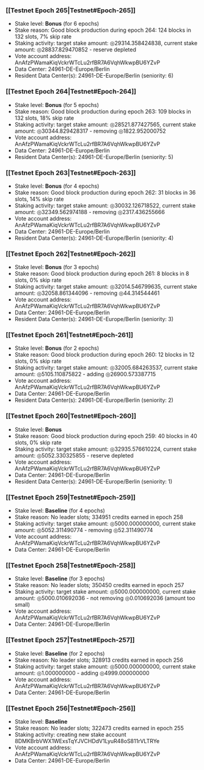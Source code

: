 ### [[Testnet Epoch 265|Testnet#Epoch-265]]
* Stake level: **Bonus** (for 6 epochs)
* Stake reason: Good block production during epoch 264: 124 blocks in 132 slots, 7% skip rate
* Staking activity: target stake amount: ◎29314.358424838, current stake amount: ◎28837.829470852 - reserve depleted
* Vote account address: AnAfzPWamaKiqVckrWTcLu2rfBR7A6VqhWkwpBU6YZvP
* Data Center: 24961-DE-Europe/Berlin
* Resident Data Center(s): 24961-DE-Europe/Berlin (seniority: 6)
### [[Testnet Epoch 264|Testnet#Epoch-264]]
* Stake level: **Bonus** (for 5 epochs)
* Stake reason: Good block production during epoch 263: 109 blocks in 132 slots, 18% skip rate
* Staking activity: target stake amount: ◎28521.877427565, current stake amount: ◎30344.829428317 - removing ◎1822.952000752
* Vote account address: AnAfzPWamaKiqVckrWTcLu2rfBR7A6VqhWkwpBU6YZvP
* Data Center: 24961-DE-Europe/Berlin
* Resident Data Center(s): 24961-DE-Europe/Berlin (seniority: 5)
### [[Testnet Epoch 263|Testnet#Epoch-263]]
* Stake level: **Bonus** (for 4 epochs)
* Stake reason: Good block production during epoch 262: 31 blocks in 36 slots, 14% skip rate
* Staking activity: target stake amount: ◎30032.126718522, current stake amount: ◎32349.562974188 - removing ◎2317.436255666
* Vote account address: AnAfzPWamaKiqVckrWTcLu2rfBR7A6VqhWkwpBU6YZvP
* Data Center: 24961-DE-Europe/Berlin
* Resident Data Center(s): 24961-DE-Europe/Berlin (seniority: 4)
### [[Testnet Epoch 262|Testnet#Epoch-262]]
* Stake level: **Bonus** (for 3 epochs)
* Stake reason: Good block production during epoch 261: 8 blocks in 8 slots, 0% skip rate
* Staking activity: target stake amount: ◎32014.546799635, current stake amount: ◎32058.861344096 - removing ◎44.314544461
* Vote account address: AnAfzPWamaKiqVckrWTcLu2rfBR7A6VqhWkwpBU6YZvP
* Data Center: 24961-DE-Europe/Berlin
* Resident Data Center(s): 24961-DE-Europe/Berlin (seniority: 3)
### [[Testnet Epoch 261|Testnet#Epoch-261]]
* Stake level: **Bonus** (for 2 epochs)
* Stake reason: Good block production during epoch 260: 12 blocks in 12 slots, 0% skip rate
* Staking activity: target stake amount: ◎32005.684263537, current stake amount: ◎5105.110875822 - adding ◎26900.573387715
* Vote account address: AnAfzPWamaKiqVckrWTcLu2rfBR7A6VqhWkwpBU6YZvP
* Data Center: 24961-DE-Europe/Berlin
* Resident Data Center(s): 24961-DE-Europe/Berlin (seniority: 2)
### [[Testnet Epoch 260|Testnet#Epoch-260]]
* Stake level: **Bonus**
* Stake reason: Good block production during epoch 259: 40 blocks in 40 slots, 0% skip rate
* Staking activity: target stake amount: ◎32935.576610224, current stake amount: ◎5052.330325855 - reserve depleted
* Vote account address: AnAfzPWamaKiqVckrWTcLu2rfBR7A6VqhWkwpBU6YZvP
* Data Center: 24961-DE-Europe/Berlin
* Resident Data Center(s): 24961-DE-Europe/Berlin (seniority: 1)
### [[Testnet Epoch 259|Testnet#Epoch-259]]
* Stake level: **Baseline** (for 4 epochs)
* Stake reason: No leader slots; 334951 credits earned in epoch 258
* Staking activity: target stake amount: ◎5000.000000000, current stake amount: ◎5052.311490774 - removing ◎52.311490774
* Vote account address: AnAfzPWamaKiqVckrWTcLu2rfBR7A6VqhWkwpBU6YZvP
* Data Center: 24961-DE-Europe/Berlin
### [[Testnet Epoch 258|Testnet#Epoch-258]]
* Stake level: **Baseline** (for 3 epochs)
* Stake reason: No leader slots; 350450 credits earned in epoch 257
* Staking activity: target stake amount: ◎5000.000000000, current stake amount: ◎5000.010692036 - not removing ◎0.010692036 (amount too small)
* Vote account address: AnAfzPWamaKiqVckrWTcLu2rfBR7A6VqhWkwpBU6YZvP
* Data Center: 24961-DE-Europe/Berlin
### [[Testnet Epoch 257|Testnet#Epoch-257]]
* Stake level: **Baseline** (for 2 epochs)
* Stake reason: No leader slots; 328913 credits earned in epoch 256
* Staking activity: target stake amount: ◎5000.000000000, current stake amount: ◎1.000000000 - adding ◎4999.000000000
* Vote account address: AnAfzPWamaKiqVckrWTcLu2rfBR7A6VqhWkwpBU6YZvP
* Data Center: 24961-DE-Europe/Berlin
### [[Testnet Epoch 256|Testnet#Epoch-256]]
* Stake level: **Baseline**
* Stake reason: No leader slots; 322473 credits earned in epoch 255
* Staking activity: creating new stake account 8DMKBrbVWX1WExsTqYJVCHDdV1LyuR48oS811rVLTRYe
* Vote account address: AnAfzPWamaKiqVckrWTcLu2rfBR7A6VqhWkwpBU6YZvP
* Data Center: 24961-DE-Europe/Berlin
